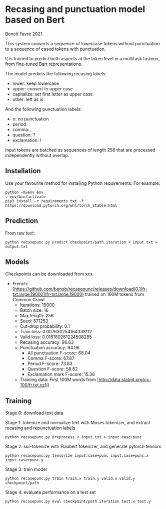 Recasing and punctuation model based on Bert
============================================
Benoit Favre 2021


This system converts a sequence of lowercase tokens without punctuation to a sequence of cased tokens with punctuation.

It is trained to predict both aspects at the token level in a multitask fashion, from fine-tuned Bart representations.

The model predicts the following recasing labels:
- lower: keep lowercase
- upper: convert to upper case
- capitalize: set first letter as upper case
- other: left as is

And the following punctuation labels:
- o: no punctuation
- period: .
- comma: ,
- question: ?
- exclamation: !

Input tokens are batched as sequences of length 256 that are processed independently without overlap.

Installation
------------

Use your favourite method for installing Python requirements. For example:
```
python -mvenv env
. env/bin/activate
pip3 install -r requirements.txt -f https://download.pytorch.org/whl/torch_stable.html
```

Prediction
----------

From raw text:
```
python recasepunc.py predict checkpoint/path.iteration < input.txt > output.txt
```


Models
------

Checkpoints can be downloaded from xxx.

* French: [https://github.com/benob/recasepunc/releases/download/0.1/fr-txt.large.19000](fr-txt.large.19000) trained on 160M tokens from Common Crawl
  * Iterations: 19000
  * Batch size: 16
  * Max length: 256
  * Seed: 871253
  * Cut-drop probability: 0.1
  * Train loss: 0.007630254164338112
  * Valid loss: 0.016180261224508285
  * Recasing accuracy: 96.63
  * Punctuation accuracy: 94.96
    * All punctuation F-score: 68.04
    * Comma F-score: 67.87
    * Period F-score: 73.83 
    * Question F-score: 58.82
    * Exclamation mark F-score: 15.38
  * Training data: First 100M words from [http://data.statmt.org/cc-100/fr.txt.xz]()


Training 
--------

Stage 0: download text data

Stage 1: tokenize and normalize text with Moses tokenizer, and extract recasing and repunctuation labels
```
python recasepunc.py preprocess < input.txt > input.case+punc
```

Stage 2: sur-tokenize with Flaubert tokenizer, and generate pytorch tensors
```
python recasepunc.py tensorize input.case+punc input.case+punc.x input.case+punc.y
```

Stage 3: train model
```
python recasepunc.py train train.x train.y valid.x valid.y checkpoint/path
```

Stage 4: evaluate performance on a test set 
```
python recasepunc.py eval checkpoint/path.iteration test.x test.y
```

